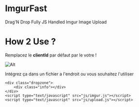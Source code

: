 # ImgurFast

Drag'N Drop Fully JS Handled Imgur Image Upload


# How 2 Use ?

Remplacez le **clientId** par défaut par le votre !

![Alt](https://i.imgur.com/VfvwYk0.png)

Intégrez ça dans un fichier a l'endroit ou vous souhaitez l'utiliser

    <div class="dropzone">
	    <div class="info"></div>
    </div>
    <script type="text/javascript" src="js/imgur.js"></script>
    <script type="text/javascript" src="js/upload.js"></script>
